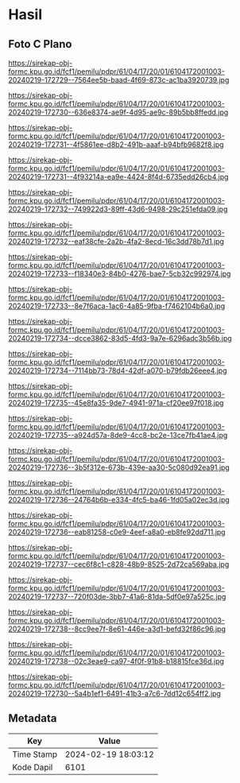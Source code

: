 # Hasil

## Foto C Plano

https://sirekap-obj-formc.kpu.go.id/fcf1/pemilu/pdpr/61/04/17/20/01/6104172001003-20240219-172729--7564ee5b-baad-4f69-873c-ac1ba3920739.jpg

https://sirekap-obj-formc.kpu.go.id/fcf1/pemilu/pdpr/61/04/17/20/01/6104172001003-20240219-172730--636e8374-ae9f-4d95-ae9c-89b5bb8ffedd.jpg

https://sirekap-obj-formc.kpu.go.id/fcf1/pemilu/pdpr/61/04/17/20/01/6104172001003-20240219-172731--4f5861ee-d8b2-491b-aaaf-b94bfb9682f8.jpg

https://sirekap-obj-formc.kpu.go.id/fcf1/pemilu/pdpr/61/04/17/20/01/6104172001003-20240219-172731--4f93214a-ea9e-4424-8f4d-6735edd26cb4.jpg

https://sirekap-obj-formc.kpu.go.id/fcf1/pemilu/pdpr/61/04/17/20/01/6104172001003-20240219-172732--749922d3-89ff-43d6-9498-29c251efda09.jpg

https://sirekap-obj-formc.kpu.go.id/fcf1/pemilu/pdpr/61/04/17/20/01/6104172001003-20240219-172732--eaf38cfe-2a2b-4fa2-8ecd-16c3dd78b7d1.jpg

https://sirekap-obj-formc.kpu.go.id/fcf1/pemilu/pdpr/61/04/17/20/01/6104172001003-20240219-172733--f18340e3-84b0-4276-bae7-5cb32c992974.jpg

https://sirekap-obj-formc.kpu.go.id/fcf1/pemilu/pdpr/61/04/17/20/01/6104172001003-20240219-172733--8e7f6aca-1ac6-4a85-9fba-f7462104b6a0.jpg

https://sirekap-obj-formc.kpu.go.id/fcf1/pemilu/pdpr/61/04/17/20/01/6104172001003-20240219-172734--dcce3862-83d5-4fd3-9a7e-6296adc3b56b.jpg

https://sirekap-obj-formc.kpu.go.id/fcf1/pemilu/pdpr/61/04/17/20/01/6104172001003-20240219-172734--7114bb73-78d4-42df-a070-b79fdb26eee4.jpg

https://sirekap-obj-formc.kpu.go.id/fcf1/pemilu/pdpr/61/04/17/20/01/6104172001003-20240219-172735--45e8fa35-9de7-4941-971a-cf20ee97f018.jpg

https://sirekap-obj-formc.kpu.go.id/fcf1/pemilu/pdpr/61/04/17/20/01/6104172001003-20240219-172735--a924d57a-8de9-4cc8-bc2e-13ce7fb41ae4.jpg

https://sirekap-obj-formc.kpu.go.id/fcf1/pemilu/pdpr/61/04/17/20/01/6104172001003-20240219-172736--3b5f312e-673b-439e-aa30-5c080d92ea91.jpg

https://sirekap-obj-formc.kpu.go.id/fcf1/pemilu/pdpr/61/04/17/20/01/6104172001003-20240219-172736--24764b6b-e334-4fc5-ba46-1fd05a02ec3d.jpg

https://sirekap-obj-formc.kpu.go.id/fcf1/pemilu/pdpr/61/04/17/20/01/6104172001003-20240219-172736--eab81258-c0e9-4eef-a8a0-eb8fe92dd711.jpg

https://sirekap-obj-formc.kpu.go.id/fcf1/pemilu/pdpr/61/04/17/20/01/6104172001003-20240219-172737--cec6f8c1-c828-48b9-8525-2d72ca569aba.jpg

https://sirekap-obj-formc.kpu.go.id/fcf1/pemilu/pdpr/61/04/17/20/01/6104172001003-20240219-172737--720f03de-3bb7-41a6-81da-5df0e97a525c.jpg

https://sirekap-obj-formc.kpu.go.id/fcf1/pemilu/pdpr/61/04/17/20/01/6104172001003-20240219-172738--8cc9ee7f-8e61-446e-a3d1-befd32f86c96.jpg

https://sirekap-obj-formc.kpu.go.id/fcf1/pemilu/pdpr/61/04/17/20/01/6104172001003-20240219-172738--02c3eae9-ca97-4f0f-91b8-b18815fce36d.jpg

https://sirekap-obj-formc.kpu.go.id/fcf1/pemilu/pdpr/61/04/17/20/01/6104172001003-20240219-172730--5a4b1ef1-6491-41b3-a7c6-7dd12c654ff2.jpg


## Metadata

| Key        | Value               |
| ---------- | ------------------- |
| Time Stamp | 2024-02-19 18:03:12 |
| Kode Dapil | 6101                |



